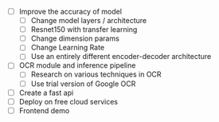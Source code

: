- [ ] Improve the accuracy of model
    - [ ] Change model layers / architecture
    - [ ] Resnet150 with transfer learning
    - [ ] Change dimension params
    - [ ] Change Learning Rate
    - [ ] Use an entirely different encoder-decoder architecture
- [ ] OCR module and inference pipeline
    - [ ] Research on various techniques in OCR
    - [ ] Use trial version of Google OCR
- [ ] Create a fast api
- [ ] Deploy on free cloud services
- [ ] Frontend demo
